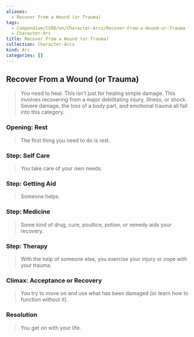 ```yaml
---
aliases:
  - Recover From a Wound (or Trauma)
tags:
  - Compendium/CSRD/en/Character-Arcs/Recover-From-a-Wound-or-Trauma
  - Character-Arc
title: Recover From a Wound (or Trauma)
collection: Character-Arcs
kind: Arc
categories: []
---
```

## Recover From a Wound (or Trauma)  
>You need to heal. This isn’t just for healing simple damage. This involves recovering from a major debilitating injury, illness, or shock. Severe damage, the loss of a body part, and emotional trauma all fall into this category.   
### Opening: Rest  
>The first thing you need to do is rest.  
### Step: Self Care  
>You take care of your own needs.  
### Step: Getting Aid  
>Someone helps.  
### Step: Medicine  
>Some kind of drug, cure, poultice, potion, or remedy aids your recovery.  
### Step: Therapy  
>With the help of someone else, you exercise your injury or cope with your trauma.  
### Climax: Acceptance or Recovery  
>You try to move on and use what has been damaged (or learn how to function without it).   
### Resolution  
>You get on with your life.
